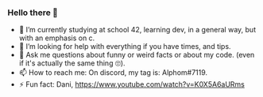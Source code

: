 ### Hello there 👋

- 🔭 I’m currently studying at school 42, learning dev, in a general way, but with an emphasis on c.
- 🤔 I’m looking for help with everything if you have times, and tips.
- 💬 Ask me questions about funny or weird facts or about my code. (even if it's actually the same thing 🙄).
- 📫 How to reach me: On discord, my tag is: Alphom#7119.
- ⚡ Fun fact: Dani, https://www.youtube.com/watch?v=K0X5A6aURms
